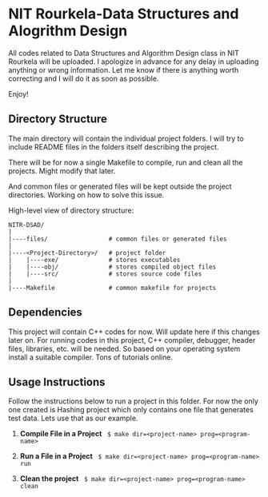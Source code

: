 # NIT Rourkela-Data Structures and Alogrithm Design
All codes related to Data Structures and Algorithm Design class in NIT Rourkela will be uploaded. I apologize in advance for any delay in uploading anything or wrong information. Let me know if there is anything worth correcting and I will do it as soon as possible.

Enjoy!

## Directory Structure
The main directory will contain the individual project folders. I will try to include README files in the folders itself describing the project.

There will be for now a single Makefile to compile, run and clean all the projects. Might modify that later.

And common files or generated files will be kept outside the project directories. Working on how to solve this issue.

High-level view of directory structure:
```
NITR-DSAD/
|
|----files/                 # common files or generated files
|
|----<Project-Directory>/   # project folder
|    |----exe/              # stores executables
|    |----obj/              # stores compiled object files
|    |----src/              # stores source code files
|
|----Makefile               # common makefile for projects
```

## Dependencies
This project will contain C++ codes for now. Will update here if this changes later on. For running codes in this project, C++ compiler, debugger, header files, libraries, etc. will be needed. So based on your operating system install a suitable compiler. Tons of tutorials online.

## Usage Instructions
Follow the instructions below to run a project in this folder. For now the only one created is Hashing project which only contains one file that generates test data. Lets use that as our example.

1. **Compile File in a Project** 
``` $ make dir=<project-name> prog=<program-name>```

2. **Run a File in a Project**
``` $ make dir=<project-name> prog=<program-name> run```

3. **Clean the project**
``` $ make dir=<project-name> prog=<program-name> clean```
